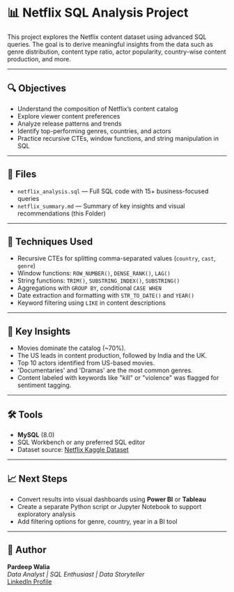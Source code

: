 # 📊 Netflix SQL Analysis Project

This project explores the Netflix content dataset using advanced SQL queries. The goal is to derive meaningful insights from the data such as genre distribution, content type ratio, actor popularity, country-wise content production, and more.

---

## 🔍 Objectives

- Understand the composition of Netflix’s content catalog
- Explore viewer content preferences
- Analyze release patterns and trends
- Identify top-performing genres, countries, and actors
- Practice recursive CTEs, window functions, and string manipulation in SQL

---

## 📁 Files

- `netflix_analysis.sql` — Full SQL code with 15+ business-focused queries
- `netflix_summary.md` —  Summary of key insights and visual recommendations (this Folder)

---

## 🧠 Techniques Used

- Recursive CTEs for splitting comma-separated values (`country`, `cast`, `genre`)
- Window functions: `ROW_NUMBER()`, `DENSE_RANK()`, `LAG()`
- String functions: `TRIM()`, `SUBSTRING_INDEX()`, `SUBSTRING()`
- Aggregations with `GROUP BY`, conditional `CASE WHEN`
- Date extraction and formatting with `STR_TO_DATE()` and `YEAR()`
- Keyword filtering using `LIKE` in content descriptions

---

## 📌 Key Insights

- Movies dominate the catalog (~70%).
- The US leads in content production, followed by India and the UK.
- Top 10 actors identified from US-based movies.
- 'Documentaries' and 'Dramas' are the most common genres.
- Content labeled with keywords like "kill" or "violence" was flagged for sentiment tagging.

---

## 🛠️ Tools

- **MySQL** (8.0)
- SQL Workbench or any preferred SQL editor
- Dataset source: [Netflix Kaggle Dataset](https://www.kaggle.com/datasets/shivamb/netflix-shows)

---

## 📈 Next Steps

- Convert results into visual dashboards using **Power BI** or **Tableau**
- Create a separate Python script or Jupyter Notebook to support exploratory analysis
- Add filtering options for genre, country, year in a BI tool

---

## 📣 Author

**Pardeep Walia**  
_Data Analyst | SQL Enthusiast | Data Storyteller_  
[LinkedIn Profile](https://www.linkedin.com/in/pardeep-walia/)  
